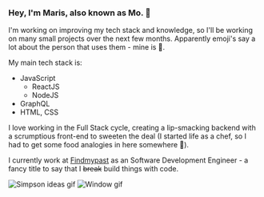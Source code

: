 ### Hey, I'm Maris, also known as Mo. 👋

I'm working on improving my tech stack and knowledge, so I'll be working on many small projects over the next few months. Apparently emoji's say a lot about the person that uses them - mine is 🚮. 

My main tech stack is:
- JavaScript
    - ReactJS
    - NodeJS
- GraphQL
- HTML, CSS

I love working in the Full Stack cycle, creating a lip-smacking backend with a scrumptious front-end to sweeten the deal (I started life as a chef, so I had to get some food analogies in here somewhere 🍰). 

I currently work at [Findmypast](https://www.findmypast.co.uk/) as an Software Development Engineer - a fancy title to say that I ~~break~~ build things with code. 

![Simpson ideas gif](https://media0.giphy.com/media/3o6MbkPbsfZYwkanhm/giphy.gif)
![Window gif](https://media.tenor.com/images/aee9d1b2e5b2f81bd536e40bc10e7920/tenor.gif)


